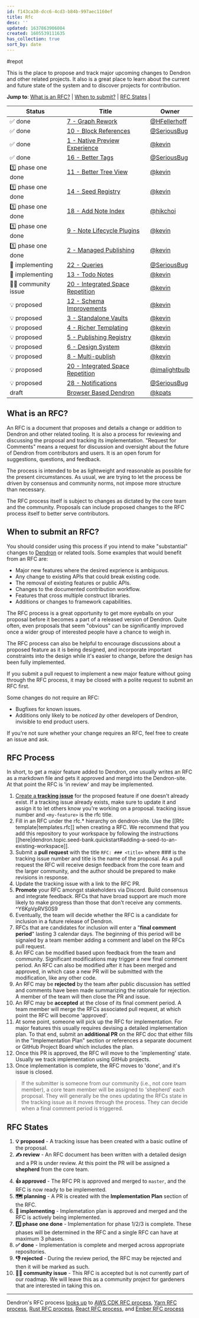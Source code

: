 ```yaml
---
id: f143ca38-dcc6-4cd3-b84b-997aec1160ef
title: Rfc
desc: ''
updated: 1637863906084
created: 1605539111635
has_collection: true
sort_by: date
---
```


#repot

This is the place to propose and track major upcoming changes to Dendron and
other related projects. It also is a great place to learn about the current and
future state of the system and to discover projects for contribution.

[dendron]: https://github.com/dendronhq/dendron

**Jump to**: [What is an RFC?](#what-is-an-rfc) |
[When to submit?](#when-to-submit-an-rfc) | [RFC States](#rfc-states) |

<!--BEGIN_TABLE-->

| Status                | Title                                                                                                    | Owner                                            |
| --------------------- | -------------------------------------------------------------------------------------------------------- | ------------------------------------------------ |
| ✅ done               | [7 - Graph Rework](https://wiki.dendron.so/notes/c998c642-a748-4f77-9285-cfec35330251.html)              | [@HFellerhoff](https://github.com/hfellerhoff)   |
| ✅ done               | [10 - Block References](https://wiki.dendron.so/notes/95f7193b-9940-42ba-841f-3e2a4d937ba3.html)         | [@SeriousBug](https://github.com/SeriousBug)     |
| ✅ done               | [1 - Native Preview Experience](https://wiki.dendron.so/notes/17c61d62-f92e-4002-b8fe-9c05686e4bf9.html) | [@kevin](https://github.com/kevinslin)           |
| ✅ done               | [16 - Better Tags](https://wiki.dendron.so/notes/NT1cFX6DRkTnzcWwduj2I.html)                             | [@SeriousBug](https://github.com/SeriousBug)     |
| 1️⃣ phase one done     | [11 - Better Tree View](https://wiki.dendron.so/notes/ba8cf4c5-6254-4eca-8072-8001ca5afda7.html)         | [@kevin](https://github.com/kevinslin)           |
| 1️⃣ phase one done     | [14 - Seed Registry](https://wiki.dendron.so/notes/4039fc46-06b2-4f83-b817-fc490bafbcb3.html)            | [@kevin](https://github.com/kevinslin)           |
| 1️⃣ phase one done     | [18 - Add Note Index](https://wiki.dendron.so/notes/6TOh3VApIUfap7c3.html)                               | [@hikchoi](https://github.com/cerebrarium)       |
| 1️⃣ phase one done     | [9 - Note Lifecycle Plugins](https://wiki.dendron.so/notes/d2f8fe67-36c7-4600-b745-c22bdcb5b2cf.html)    | [@kevin](https://github.com/kevinslin)           |
| 1️⃣ phase one done     | [2 - Managed Publishing](https://wiki.dendron.so/notes/ae4a0c98-e2ea-47e0-8a20-016eba3424be.html)        | [@kevin](https://github.com/kevinslin)           |
| 👷 implementing       | [22 - Queries](https://wiki.dendron.so/notes/O4f9yfDoO7E7gRRDeBeCh.html)                                 | [@SeriousBug](https://github.com/SeriousBug)     |
| 👷 implementing       | [13 - Todo Notes](https://wiki.dendron.so/notes/716e2699-42e1-44bd-9b97-124f03173ddc.html)               | [@kevin](https://github.com/kevinslin)           |
| 👩‍🌾 community issue    | [20 - Integrated Space Repetition](https://wiki.dendron.so/notes/X2Zn2H89eBZrsj7Of8LLm.html)             | [@kevin](https://github.com/kevinslin)           |
| 💡 proposed           | [12 - Schema Improvements](https://wiki.dendron.so/notes/8bc80164-6436-4c77-8077-7842f53a4a23.html)      | [@kevin](https://github.com/kevinslin)           |
| 💡 proposed           | [3 - Standalone Vaults](https://wiki.dendron.so/notes/ceca23ee-6181-4fa6-9724-9943433c6e96.html)         | [@kevin](https://github.com/kevinslin)           |
| 💡 proposed           | [4 - Richer Templating](https://wiki.dendron.so/notes/7117a023-f090-47f5-a104-5968fc256c23.html)         | [@kevin](https://github.com/kevinslin)           |
| 💡 proposed           | [5 - Publishing Registry](https://wiki.dendron.so/notes/21b2e152-95f7-4904-8a8e-8d4d0b8c950c.html)       | [@kevin](https://github.com/kevinslin)           |
| 💡 proposed           | [6 - Design System](https://wiki.dendron.so/notes/d7597569-e3dd-4e56-b719-0f97f8e93030.html)             | [@kevin](https://github.com/kevinslin)           |
| 💡 proposed           | [8 - Multi-publish](https://wiki.dendron.so/notes/8b3bfb16-8330-4a78-85cc-45581c319450.html)             | [@kevin](https://github.com/kevinslin)           |
| 💡 proposed           | [20 - Integrated Space Repetition](https://wiki.dendron.so/notes/X2Zn2H89eBZrsj7Of8LLm.html#why)         | [@imalightbulb](https://github.com/imalightbulb) |
| 💡 proposed           | [28 - Notifications](https://wiki.dendron.so/notes/o5AQmw9bsPQspYuTjdmnK.html)                           | [@SeriousBug](https://github.com/SeriousBug)     |
| draft                 | [Browser Based Dendron]()                                                                                | [@kpats](https://github.com/kpathakota)          |

## What is an RFC?

An RFC is a document that proposes and details a change or addition to Dendron
and other related tooling. It is also a process for reviewing and discussing the
proposal and tracking its implementation. "Request for Comments" means a request
for discussion and oversight about the future of Dendron from contributors and
users. It is an open forum for suggestions, questions, and feedback.

The process is intended to be as lightweight and reasonable as possible for the
present circumstances. As usual, we are trying to let the process be driven by
consensus and community norms, not impose more structure than necessary.

The RFC process itself is subject to changes as dictated by the core team and
the community. Proposals can include proposed changes to the RFC process itself
to better serve contributors.

## When to submit an RFC?

You should consider using this process if you intend to make "substantial"
changes to [Dendron](https://github.com/dendronhq/dendron) or related tools.
Some examples that would benefit from an RFC are:

-   Major new features where the desired exprience is ambiguous.
-   Any change to existing APIs that could break existing code.
-   The removal of existing features or public APIs.
-   Changes to the documented contribution workflow.
-   Features that cross multiple construct libraries.
-   Additions or changes to framework capabilities.

The RFC process is a great opportunity to get more eyeballs on your proposal
before it becomes a part of a released version of Dendron. Quite often, even
proposals that seem "obvious" can be significantly improved once a wider group
of interested people have a chance to weigh in.

The RFC process can also be helpful to encourage discussions about a proposed
feature as it is being designed, and incorporate important constraints into the
design while it's easier to change, before the design has been fully
implemented.

If you submit a pull request to implement a new major feature without going
through the RFC process, it may be closed with a polite request to submit an RFC
first.

Some changes do not require an RFC:

-   Bugfixes for known issues.
-   Additions only likely to be _noticed by_ other developers of Dendron, invisible
    to end product users.

If you're not sure whether your change requires an RFC, feel free to create an
issue and ask.

## RFC Process

In short, to get a major feature added to Dendron, one usually writes an RFC as
a markdown file and gets it approved and mergd into the Dendron-site. At that
point the RFC is 'in review' and may be implemented.

1. [Create a **tracking issue**](https://github.com/dendronhq/dendron/issues/new?assignees=&labels=&template=work-item.md&title=)
   for the proposed feature if one doesn't already exist. If a tracking issue
   already exists, make sure to update it and assign it to let others know
   you're working on a proposal. tracking issue number and `<my-feature>` is the
   rfc title.
2. Fill in an RFC under the rfc.\* hierarchy on dendron-site.  Use the [[Rfc template|templates.rfc]] when creating a RFC. We recommend that you add this repository to your workspace by following the instructions [[here|dendron.topic.seed-bank.quickstart#adding-a-seed-to-an-existing-workspace]].
3. Submit a **pull request** with the title `RFC: ### <title>` where ### is the
   tracking issue number and title is the name of the proposal. As a pull
   request the RFC will receive design feedback from the core team and the
   larger community, and the author should be prepared to make revisions in
   response.
4. Update the tracking issue with a link to the RFC PR.
5. **Promote** your RFC amongst stakeholders via Discord. Build consensus and integrate feedback. RFCs that have broad support are much more likely to make progress than those that don't receive any comments. ^Y6KpVpRVS0S9
6. Eventually, the team will decide whether the RFC is a candidate for inclusion
   in a future release of Dendron.
7. RFCs that are candidates for inclusion will enter a "**final comment
   period**" lasting 3 calendar days. The beginning of this period will be
   signaled by a team member adding a comment and label on the RFCs pull
   request.
8. An RFC can be modified based upon feedback from the team and community.
   Significant modifications may trigger a new final comment period. An RFC can
   also be modified after it has been merged and approved, in which case a new
   PR will be submitted with the modification, like any other code.
9. An RFC may be **rejected** by the team after public discussion has settled
   and comments have been made summarizing the rationale for rejection. A member
   of the team will then close the PR and issue.
10. An RFC may be **accepted** at the close of its final comment period. A team
    member will merge the RFCs associated pull request, at which point the RFC
    will become 'approved'.
11. At some point, someone will pick up the RFC for implementation. For major
    features this usually requires devising a detailed implementation plan. To
    that end, submit an **additional PR** on the RFC doc that either fills in
    the "Implementation Plan" section or references a separate document or
    GitHub Project Board which includes the plan.
12. Once this PR is approved, the RFC will move to the 'implementing' state.
    Usually we track implementation using GitHub projects.
13. Once implementation is complete, the RFC moves to 'done', and it's issue is
    closed.

> If the submitter is someone from our community (i.e., not core team member), a
> core team member will be assigned to 'shepherd' each proposal. They will
> generally be the ones updating the RFCs state in the tracking issue as it
> moves through the process. They can decide when a final comment period is
> triggered.

## RFC States

1. **💡 proposed** - A tracking issue has been created with a basic outline of the proposal.
1. **✍️ review** - An RFC document has been written with a detailed design and a PR is under review. At this point the PR will be assigned a **shepherd** from the core team.
<!-- 3. **⏰ final comments** - The shepherd has approved the RFC PR, and announces
   that the RFC enters a period for final comments before it will be approved
   (~1wk). At this stage, if major issues are raised, the RFC may return to
   **Review**. -->
4. **👍 approved** - The RFC PR is approved and merged to `master`, and the RFC
   is now ready to be implemented.
5. **🗺️ planning** - A PR is created with the **Implementation Plan** section of
   the RFC.
6. **👷 implementing** - Implemetation plan is approved and merged and the RFC
   is actively being implemented.
7. **1️⃣ phase one done** - Implementation for phase 1/2/3 is complete. These phases will be determined in the RFC and a single RFC can have at maximum 3 phases.
8. **✅ done** - Implementation is complete and merged across appropriate
   repositories.
9. **👎 rejected** - During the review period, the RFC may be rejected and then
   it will be marked as such.
1. **👩‍🌾 community issue** - This RFC is accepted but is not currently part of our roadmap. We will leave this as a community project for gardeners that are interested in taking this on. 

---

Dendron's RFC process
[looks up](https://handbook.dendron.so/notes/b89ba854-72fb-4ebc-a8a0-55960b89e9dc.html#lookup)
to [AWS CDK RFC process], [Yarn RFC process], [Rust RFC process], [React RFC
process], and [Ember RFC process]

[aws cdk rfc process]: https://github.com/aws/aws-cdk-rfcs
[yarn rfc process]: https://github.com/yarnpkg/rfcs
[rust rfc process]: https://github.com/rust-lang/rfcs
[react rfc process]: https://github.com/reactjs/rfcs
[ember rfc process]: https://github.com/emberjs/rfcs
